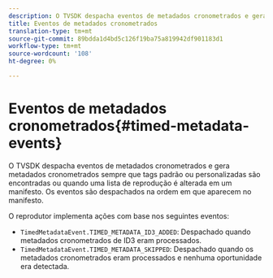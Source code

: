 ```yaml
---
description: O TVSDK despacha eventos de metadados cronometrados e gera metadados cronometrados sempre que tags padrão ou personalizadas são encontradas ou quando uma lista de reprodução é alterada em um manifesto. Os eventos são despachados na ordem em que aparecem no manifesto.
title: Eventos de metadados cronometrados
translation-type: tm+mt
source-git-commit: 89bdda1d4bd5c126f19ba75a819942df901183d1
workflow-type: tm+mt
source-wordcount: '108'
ht-degree: 0%

---
```



# Eventos de metadados cronometrados{#timed-metadata-events}

O TVSDK despacha eventos de metadados cronometrados e gera metadados cronometrados sempre que tags padrão ou personalizadas são encontradas ou quando uma lista de reprodução é alterada em um manifesto. Os eventos são despachados na ordem em que aparecem no manifesto.

O reprodutor implementa ações com base nos seguintes eventos:

* `TimedMetadataEvent.TIMED_METADATA_ID3_ADDED`: Despachado quando metadados cronometrados de ID3 eram processados.
* `TimedMetadataEvent.TIMED_METADATA_SKIPPED`: Despachado quando os metadados cronometrados eram processados e nenhuma oportunidade era detectada.

